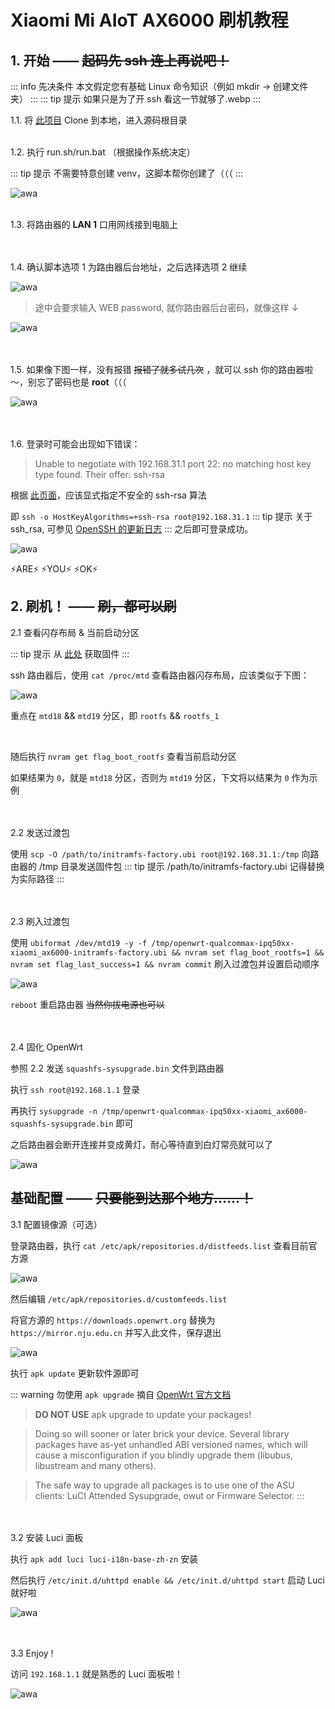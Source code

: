 # Xiaomi Mi AIoT AX6000 刷机教程

## 1. 开始 —— ~~起码先 ssh 连上再说吧！~~
::: info 先决条件
本文假定您有基础 Linux 命令知识（例如 mkdir → 创建文件夹）
:::
::: tip 提示
如果只是为了开 ssh 看这一节就够了.webp
:::
<br>

1.1. 将 [此项目]( https://github.com/openwrt-xiaomi/xmir-patcher ) Clone 到本地，进入源码根目录

<br>
1.2. 执行 run.sh/run.bat （根据操作系统决定）

::: tip 提示
不需要特意创建 venv，这脚本帮你创建了（（（
:::

![awa]( /AX6000/1.webp )
<br><br>

1.3. 将路由器的 **LAN 1** 口用网线接到电脑上

<br><br>
1.4. 确认脚本选项 1 为路由器后台地址，之后选择选项 2 继续

![awa]( /AX6000/2.webp )

> 途中会要求输入 WEB password, 就你路由器后台密码，就像这样 ↓

![awa]( /AX6000/3.webp )

<br><br>
1.5. 如果像下图一样，没有报错 ~~报错了就多试几次~~ ，就可以 ssh 你的路由器啦～，别忘了密码也是 **root**（（（

![awa]( /AX6000/4.webp )

<br><br>
1.6. 登录时可能会出现如下错误：
> Unable to negotiate with 192.168.31.1 port 22: no matching host key type found. Their offer: ssh-rsa

根据 [此页面]( https://techoverflow.net/2022/08/23/how-to-fix-openwrt-ssh-unable-to-negotiate-with-no-matching-host-key-type-found-their-offer-ssh-rsa/ )，应该显式指定不安全的 ssh-rsa 算法

即 `ssh -o HostKeyAlgorithms=+ssh-rsa root@192.168.31.1`
::: tip 提示
关于 ssh_rsa, 可参见 [OpenSSH 的更新日志]( https://www.openssh.com/txt/release-8.8 )
:::
之后即可登录成功。

![awa]( /AX6000/5.webp )

⚡ARE⚡ ⚡YOU⚡ ⚡OK⚡

## 2. 刷机！ —— ~~刷，都可以刷~~

2.1 查看闪存布局 & 当前启动分区

::: tip 提示
从 [此处]( https://openwrt.org/toh/hwdata/xiaomi/xiaomi_mi_aiot_ax6000 ) 获取固件
:::

ssh 路由器后，使用 `cat /proc/mtd` 查看路由器闪存布局，应该类似于下图：

![awa]( /AX6000/6.webp )

重点在 `mtd18` && `mtd19` 分区，即 `rootfs` && `rootfs_1`

<br>

随后执行 `nvram get flag_boot_rootfs` 查看当前启动分区

如果结果为 `0`，就是 `mtd18` 分区，否则为 `mtd19` 分区，下文将以结果为 `0` 作为示例

<br><br>
2.2 发送过渡包

使用 `scp -O /path/to/initramfs-factory.ubi root@192.168.31.1:/tmp` 向路由器的 /tmp 目录发送固件包
::: tip 提示
/path/to/initramfs-factory.ubi 记得替换为实际路径
:::

<br><br>
2.3 刷入过渡包

使用 `ubiformat /dev/mtd19 -y -f /tmp/openwrt-qualcommax-ipq50xx-xiaomi_ax6000-initramfs-factory.ubi && nvram set flag_boot_rootfs=1 && nvram set flag_last_success=1 && nvram commit` 刷入过渡包并设置启动顺序

![awa]( /AX6000/7.webp )

`reboot` 重启路由器 ~~当然你拔电源也可以~~

<br><br>
2.4 固化 OpenWrt

参照 2.2 发送 `squashfs-sysupgrade.bin` 文件到路由器

执行 `ssh root@192.168.1.1` 登录

再执行 `sysupgrade -n /tmp/openwrt-qualcommax-ipq50xx-xiaomi_ax6000-squashfs-sysupgrade.bin` 即可

之后路由器会断开连接并变成黄灯，耐心等待直到白灯常亮就可以了

![awa]( /AX6000/8.webp )

## 基础配置 —— ~~只要能到达那个地方……！~~

3.1 配置镜像源（可选）

登录路由器，执行 `cat /etc/apk/repositories.d/distfeeds.list` 查看目前官方源

![awa]( /AX6000/9.webp )

然后编辑 `/etc/apk/repositories.d/customfeeds.list`

将官方源的 `https://downloads.openwrt.org` 替换为 `https://mirror.nju.edu.cn` 并写入此文件，保存退出

![awa]( /AX6000/10.webp )

执行 `apk update` 更新软件源即可

::: warning 勿使用 `apk upgrade`
摘自 [OpenWrt 官方文档]( https://openwrt.org/docs/guide-user/additional-software/apk )

>**DO NOT USE** apk upgrade to update your packages!

>Doing so will sooner or later brick your device. Several library packages have as-yet unhandled ABI versioned names, which will cause a misconfiguration if you blindly upgrade them (libubus, libustream and many others).

>The safe way to upgrade all packages is to use one of the ASU clients: LuCI Attended Sysupgrade, owut or Firmware Selector.
:::

<br><br>
3.2 安装 Luci 面板

执行 `apk add luci luci-i18n-base-zh-zn` 安装

然后执行 `/etc/init.d/uhttpd enable && /etc/init.d/uhttpd start` 启动 Luci 就好啦

![awa]( /AX6000/11.webp )

<br><br>
3.3 Enjoy !

访问 `192.168.1.1` 就是熟悉的 Luci 面板啦！

![awa]( /AX6000/12.webp )